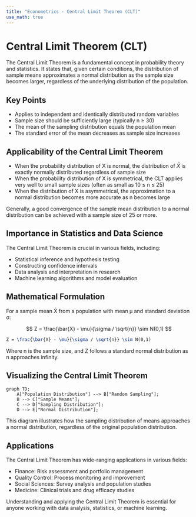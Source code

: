 ```yaml
---
title: "Econometrics - Central Limit Theorem (CLT)"
use_math: true
---
```

# Central Limit Theorem (CLT)

The Central Limit Theorem is a fundamental concept in probability theory and statistics. It states that, given certain conditions, the distribution of sample means approximates a normal distribution as the sample size becomes larger, regardless of the underlying distribution of the population.

## Key Points

- Applies to independent and identically distributed random variables
- Sample size should be sufficiently large (typically n ≥ 30)
- The mean of the sampling distribution equals the population mean
- The standard error of the mean decreases as sample size increases

## **Applicability of the Central Limit Theorem**

- When the probability distribution of X is normal, the distribution of $\bar{X}$ is exactly normally distributed regardless of sample size
- When the probability distribution of X is symmetrical, the CLT applies very well to small sample sizes (often as small as 10 ≤ n ≤ 25)
- When the distribution of X is asymmetrical, the approximation to a normal distribution becomes more accurate as n becomes large

Generally, a good convergence of the sample mean distribution to a normal distribution can be achieved with a sample size of 25 or more.

## Importance in Statistics and Data Science

The Central Limit Theorem is crucial in various fields, including:

- Statistical inference and hypothesis testing
- Constructing confidence intervals
- Data analysis and interpretation in research
- Machine learning algorithms and model evaluation

## Mathematical Formulation

For a sample mean X̄ from a population with mean μ and standard deviation σ:

$$
Z = \frac{\bar{X} - \mu}{\sigma / \sqrt{n}} \sim N(0,1)
$$
 
```latex
Z = \frac{\bar{X} - \mu}{\sigma / \sqrt{n}} \sim N(0,1)
```

Where n is the sample size, and Z follows a standard normal distribution as n approaches infinity.

## Visualizing the Central Limit Theorem

```mermaid
graph TD;
    A["Population Distribution"] --> B["Random Sampling"];
    B --> C["Sample Means"];
    C --> D["Sampling Distribution"];
    D --> E["Normal Distribution"];
```

This diagram illustrates how the sampling distribution of means approaches a normal distribution, regardless of the original population distribution.

## Applications

The Central Limit Theorem has wide-ranging applications in various fields:

- Finance: Risk assessment and portfolio management
- Quality Control: Process monitoring and improvement
- Social Sciences: Survey analysis and population studies
- Medicine: Clinical trials and drug efficacy studies

Understanding and applying the Central Limit Theorem is essential for anyone working with data analysis, statistics, or machine learning.